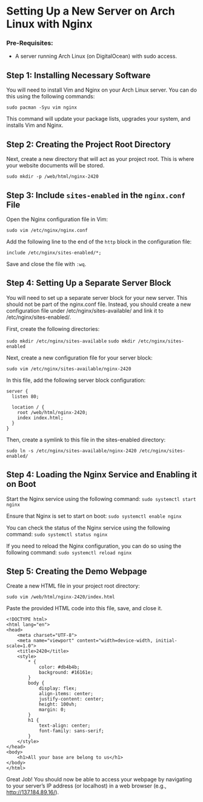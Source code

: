 # Setting Up a New Server on Arch Linux with Nginx

### Pre-Requisites:
- A server running Arch Linux (on DigitalOcean) with sudo access.

## Step 1: Installing Necessary Software

You will need to install Vim and Nginx on your Arch Linux server. You can do this using the following commands:

`sudo pacman -Syu vim nginx`

This command will update your package lists, upgrades your system, and installs Vim and Nginx.

## Step 2: Creating the Project Root Directory
Next, create a new directory that will act as your project root. This is where your website documents will be stored.

`sudo mkdir -p /web/html/nginx-2420`

## Step 3: Include `sites-enabled` in the `nginx.conf` File

Open the Nginx configuration file in Vim:

`sudo vim /etc/nginx/nginx.conf`

Add the following line to the end of the `http` block in the configuration file:

`include /etc/nginx/sites-enabled/*;`

Save and close the file with `:wq`.

## Step 4: Setting Up a Separate Server Block
You will need to set up a separate server block for your new server. This should not be part of the nginx.conf file. Instead, you should create a new configuration file under /etc/nginx/sites-available/ and link it to /etc/nginx/sites-enabled/.

First, create the following directories:

`sudo mkdir /etc/nginx/sites-available`
`sudo mkdir /etc/nginx/sites-enabled`

Next, create a new configuration file for your server block:

`sudo vim /etc/nginx/sites-available/nginx-2420`

In this file, add the following server block configuration:

```
server {
  listen 80;

  location / {
    root /web/html/nginx-2420;
    index index.html;
  }
}
```

Then, create a symlink to this file in the sites-enabled directory:

`sudo ln -s /etc/nginx/sites-available/nginx-2420 /etc/nginx/sites-enabled/`

## Step 4: Loading the Nginx Service and Enabling it on Boot

Start the Nginx service using the following command:
`sudo systemctl start nginx`

Ensure that Nginx is set to start on boot:
`sudo systemctl enable nginx`

You can check the status of the Nginx service using the following command:
`sudo systemctl status nginx`

If you need to reload the Nginx configuration, you can do so using the following command:
`sudo systemctl reload nginx`

## Step 5: Creating the Demo Webpage
Create a new HTML file in your project root directory:

`sudo vim /web/html/nginx-2420/index.html`

Paste the provided HTML code into this file, save, and close it.

```
<!DOCTYPE html>
<html lang="en">
<head>
    <meta charset="UTF-8">
    <meta name="viewport" content="width=device-width, initial-scale=1.0">
    <title>2420</title>
    <style>
        * {
            color: #db4b4b;
            background: #16161e;
        }
        body {
            display: flex;
            align-items: center;
            justify-content: center;
            height: 100vh;
            margin: 0;
        }
        h1 {
            text-align: center;
            font-family: sans-serif;
        }
    </style>
</head>
<body>
    <h1>All your base are belong to us</h1>
</body>
</html>
```

Great Job! You should now be able to access your webpage by navigating to your server’s IP address (or localhost) in a web browser (e.g., http://137.184.89.16/).
